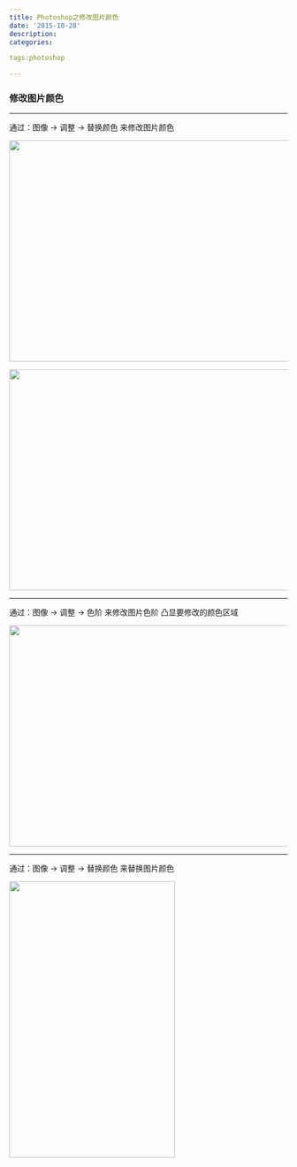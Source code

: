 ```yaml
---
title: Photoshop之修改图片颜色
date: '2015-10-28'
description:
categories:

tags:photoshop

---
```


>

### 修改图片颜色

>

---

>

通过：图像 -> 调整 -> 替换颜色 来修改图片颜色

>

<img src="{{urls.media}}/Photoshop之修改图片颜色/1.jpg" alt="" width="600" height="400" >

>

<img src="{{urls.media}}/Photoshop之修改图片颜色/2.jpg" alt="" width="600" height="400" >

>

---

>

通过：图像 -> 调整 -> 色阶 来修改图片色阶 凸显要修改的颜色区域

>

<img src="{{urls.media}}/Photoshop之修改图片颜色/3.png" alt="" width="600" height="400" >

>

---

>

通过：图像 -> 调整 -> 替换颜色 来替换图片颜色

>

<img src="{{urls.media}}/Photoshop之修改图片颜色/4.jpg" alt="" width="300" height="500" >
